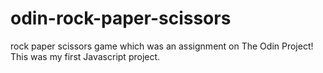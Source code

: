 # odin-rock-paper-scissors
rock paper scissors game which was an assignment on The Odin Project!
This was my first Javascript project.

